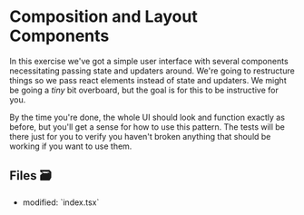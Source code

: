 # Composition and Layout Components

In this exercise we've got a simple user interface with several components
necessitating passing state and updaters around. We're going to restructure
things so we pass react elements instead of state and updaters. We might be
going a _tiny_ bit overboard, but the goal is for this to be instructive for
you.

By the time you're done, the whole UI should look and function exactly as
before, but you'll get a sense for how to use this pattern. The tests will be
there just for you to verify you haven't broken anything that should be working
if you want to use them.

## Files 🗃

<ul>
  <li className="flex gap-2">
    <span>modified:</span>
    <LaunchEditor workshopFile="exercises/02.composition/01.problem/index.tsx">
      `index.tsx`
    </LaunchEditor>
  </li>
</ul>
